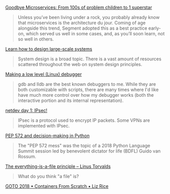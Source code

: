 [Goodbye Microservices: From 100s of problem children to 1 superstar](https://segment.com/blog/goodbye-microservices/)
> Unless you’ve been living under a rock, you probably already know that microservices is the architecture du jour. Coming of age alongside this trend, Segment adopted this as a best practice early-on, which served us well in some cases, and, as you’ll soon learn, not so well in others.

[Learn how to design large-scale systems](https://github.com/donnemartin/system-design-primer)
> System design is a broad topic. There is a vast amount of resources scattered throughout the web on system design principles.

[Making a low level (Linux) debugger](https://blog.asrpo.com/making_a_low_level_debugger)
> gdb and lldb are the best known debuggers to me. While they are both customizable with scripts, there are many times where I'd like have much more control over how my debugger works (both the interactive portion and its internal representation).

[netdev day 1: IPsec!](https://jvns.ca/blog/2018/07/11/netdev-day-1--ipsec/)
> IPsec is a protocol used to encrypt IP packets. Some VPNs are implemented with IPsec. 

[PEP 572 and decision-making in Python](https://lwn.net/Articles/757713/)
> The "PEP 572 mess" was the topic of a 2018 Python Language Summit session led by benevolent dictator for life (BDFL) Guido van Rossum.

[The everything-is-a-file principle – Linus Torvalds](https://yarchive.net/comp/linux/everything_is_file.html)
> What do you think "a file" is?

[GOTO 2018 • Containers From Scratch • Liz Rice](https://www.youtube.com/watch?v=8fi7uSYlOdc)